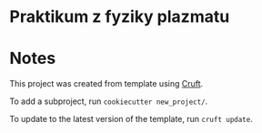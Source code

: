 Praktikum z fyziky plazmatu
================

Notes
=====
This project was created from template using
[Cruft](https://timothycrosley.github.io/cruft/).

To add a subproject, run `cookiecutter new_project/`.

To update to the latest version of the template, run `cruft update`.
